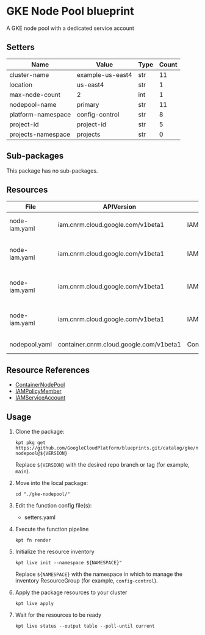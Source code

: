<!-- BEGINNING OF PRE-COMMIT-BLUEPRINT DOCS HOOK:TITLE -->
# GKE Node Pool blueprint


<!-- END OF PRE-COMMIT-BLUEPRINT DOCS HOOK:TITLE -->
<!-- BEGINNING OF PRE-COMMIT-BLUEPRINT DOCS HOOK:BODY -->
A GKE node pool with a dedicated service account

## Setters

|        Name        |      Value       | Type | Count |
|--------------------|------------------|------|-------|
| cluster-name       | example-us-east4 | str  |    11 |
| location           | us-east4         | str  |     1 |
| max-node-count     |                2 | int  |     1 |
| nodepool-name      | primary          | str  |    11 |
| platform-namespace | config-control   | str  |     8 |
| project-id         | project-id       | str  |     5 |
| projects-namespace | projects         | str  |     0 |

## Sub-packages

This package has no sub-packages.

## Resources

|     File      |               APIVersion                |       Kind        |                    Name                     |   Namespace    |
|---------------|-----------------------------------------|-------------------|---------------------------------------------|----------------|
| node-iam.yaml | iam.cnrm.cloud.google.com/v1beta1       | IAMServiceAccount | gke-example-us-east4-primary                | config-control |
| node-iam.yaml | iam.cnrm.cloud.google.com/v1beta1       | IAMPolicyMember   | logwriter-gke-example-us-east4-primary      | config-control |
| node-iam.yaml | iam.cnrm.cloud.google.com/v1beta1       | IAMPolicyMember   | metricwriter-gke-example-us-east4-primary   | config-control |
| node-iam.yaml | iam.cnrm.cloud.google.com/v1beta1       | IAMPolicyMember   | artifactreader-gke-example-us-east4-primary | config-control |
| nodepool.yaml | container.cnrm.cloud.google.com/v1beta1 | ContainerNodePool | example-us-east4-primary                    | config-control |

## Resource References

- [ContainerNodePool](https://cloud.google.com/config-connector/docs/reference/resource-docs/container/containernodepool)
- [IAMPolicyMember](https://cloud.google.com/config-connector/docs/reference/resource-docs/iam/iampolicymember)
- [IAMServiceAccount](https://cloud.google.com/config-connector/docs/reference/resource-docs/iam/iamserviceaccount)

## Usage

1.  Clone the package:
    ```shell
    kpt pkg get https://github.com/GoogleCloudPlatform/blueprints.git/catalog/gke/nodepools/gke-nodepool@${VERSION}
    ```
    Replace `${VERSION}` with the desired repo branch or tag
    (for example, `main`).

1.  Move into the local package:
    ```shell
    cd "./gke-nodepool/"
    ```

1.  Edit the function config file(s):
    - setters.yaml

1.  Execute the function pipeline
    ```shell
    kpt fn render
    ```

1.  Initialize the resource inventory
    ```shell
    kpt live init --namespace ${NAMESPACE}"
    ```
    Replace `${NAMESPACE}` with the namespace in which to manage
    the inventory ResourceGroup (for example, `config-control`).

1.  Apply the package resources to your cluster
    ```shell
    kpt live apply
    ```

1.  Wait for the resources to be ready
    ```shell
    kpt live status --output table --poll-until current
    ```

<!-- END OF PRE-COMMIT-BLUEPRINT DOCS HOOK:BODY -->
